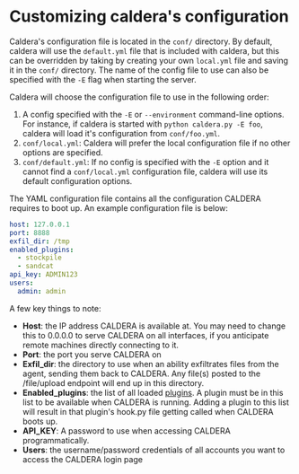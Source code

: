 Customizing caldera's configuration
============================

Caldera's configuration file is located in the `conf/` directory. By default, caldera will use the `default.yml` file that is included with caldera, but this can be overridden by taking by creating your own `local.yml` file and saving it in the `conf/` directory. The name of the config file to use can also be specified with the `-E` flag when starting the server.

Caldera will choose the configuration file to use in the following order:

1. A config specified with the `-E` or `--environment` command-line options.  For instance, if caldera is started with `python caldera.py -E foo`, caldera will load it's configuration from `conf/foo.yml`. 
2. `conf/local.yml`: Caldera will prefer the local configuration file if no other options are specified.
3. `conf/default.yml`: If no config is specified with the `-E` option and it cannot find a `conf/local.yml` configuration file, caldera will use its default configuration options.

The YAML configuration file contains all the configuration CALDERA requires to boot up. An example configuration file is below:

```yaml
host: 127.0.0.1
port: 8888
exfil_dir: /tmp
enabled_plugins:
  - stockpile
  - sandcat
api_key: ADMIN123
users:
  admin: admin
```

A few key things to note:

* **Host**: the IP address CALDERA is available at. You may need to change this to 0.0.0.0 to serve CALDERA on all interfaces, if you anticipate remote machines directly connecting to it.
* **Port**: the port you serve CALDERA on
* **Exfil_dir**: the directory to use when an ability exfiltrates files from the agent, sending them back to CALDERA. Any file(s) posted to the /file/upload endpoint will end up in this directory.
* **Enabled_plugins**: the list of all loaded [plugins](What-is-a-plugin.md). A plugin must be in this list to be available when CALDERA is running. Adding a plugin to this list will result in that plugin's hook.py file getting called when CALDERA boots up.
* **API_KEY**: A password to use when accessing CALDERA programmatically.
* **Users**: the username/password credentials of all accounts you want to access the CALDERA login page